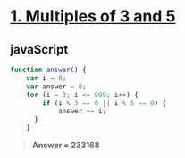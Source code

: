 # [1. Multiples of 3 and 5](https://projecteuler.net/problem=1)

## javaScript

```javaScript
function answer() {
    var i = 0;
    var answer = 0;
    for (i = 3; i <= 999; i++) {
        if (i % 3 == 0 || i % 5 == 0) {
            answer += i;
      }
    }
```

> **Answer = 233168**